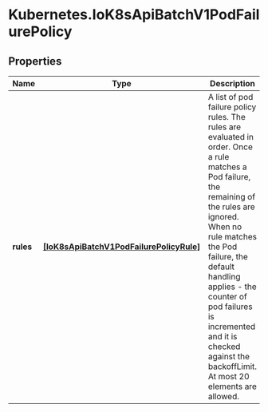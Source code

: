 # Kubernetes.IoK8sApiBatchV1PodFailurePolicy

## Properties

Name | Type | Description | Notes
------------ | ------------- | ------------- | -------------
**rules** | [**[IoK8sApiBatchV1PodFailurePolicyRule]**](IoK8sApiBatchV1PodFailurePolicyRule.md) | A list of pod failure policy rules. The rules are evaluated in order. Once a rule matches a Pod failure, the remaining of the rules are ignored. When no rule matches the Pod failure, the default handling applies - the counter of pod failures is incremented and it is checked against the backoffLimit. At most 20 elements are allowed. | 


